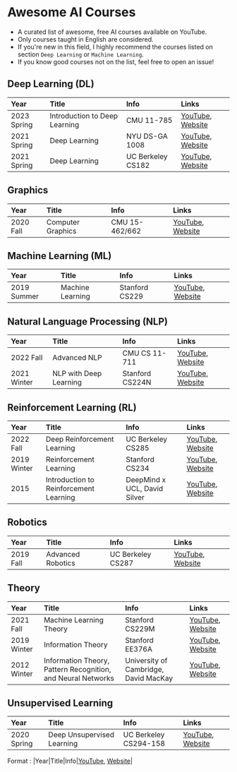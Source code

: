 # Awesome AI Courses

- A curated list of awesome, free AI courses available on YouTube.
- Only courses taught in English are considered.
- If you're new in this field, I highly recommend the courses listed on section `Deep Learning` or `Machine Learning`.
- If you know good courses not on the list, feel free to open an issue!



## Deep Learning (DL)

|Year|Title|Info|Links|
|:-|:-|:-|:-|
|2023 Spring|Introduction to Deep Learning|CMU 11-785|[YouTube](https://www.youtube.com/playlist?list=PLp-0K3kfddPwgBSCbDtT6NaVOd-gIHVMW), [Website](https://deeplearning.cs.cmu.edu/S23/index.html)|
|2021 Spring|Deep Learning|NYU DS-GA 1008|[YouTube](https://www.youtube.com/playlist?list=PLLHTzKZzVU9e6xUfG10TkTWApKSZCzuBI), [Website](https://atcold.github.io/NYU-DLSP21/)|
|2021 Spring|Deep Learning|UC Berkeley CS182|[YouTube](https://www.youtube.com/playlist?list=PL_iWQOsE6TfVmKkQHucjPAoRtIJYt8a5A), [Website](https://cs182sp21.github.io/)|



## Graphics

|Year|Title|Info|Links|
|:-|:-|:-|:-|
|2020 Fall|Computer Graphics|CMU 15-462/662|[YouTube](https://www.youtube.com/playlist?list=PL9_jI1bdZmz2emSh0UQ5iOdT2xRHFHL7E), [Website](http://15462.courses.cs.cmu.edu/fall2020/)|



## Machine Learning (ML)

|Year|Title|Info|Links|
|:-|:-|:-|:-|
|2019 Summer|Machine Learning|Stanford CS229|[YouTube](https://www.youtube.com/playlist?list=PLoROMvodv4rNH7qL6-efu_q2_bPuy0adh), [Website](http://cs229.stanford.edu/syllabus-summer2019.html)|



## Natural Language Processing (NLP)

|Year|Title|Info|Links|
|:-|:-|:-|:-|
|2022 Fall|Advanced NLP|CMU CS 11-711|[YouTube](https://www.youtube.com/playlist?list=PL8PYTP1V4I8D0UkqW2fEhgLrnlDW9QK7z), [Website](https://phontron.com/class/anlp2022/schedule.html)|
|2021 Winter|NLP with Deep Learning|Stanford CS224N|[YouTube](https://www.youtube.com/playlist?list=PLoROMvodv4rOSH4v6133s9LFPRHjEmbmJ), [Website](https://web.stanford.edu/class/archive/cs/cs224n/cs224n.1214/)|



## Reinforcement Learning (RL)

|Year|Title|Info|Links|
|:-|:-|:-|:-|
|2022 Fall|Deep Reinforcement Learning|UC Berkeley CS285|[YouTube](https://www.youtube.com/playlist?list=PL_iWQOsE6TfX7MaC6C3HcdOf1g337dlC9), [Website](https://rail.eecs.berkeley.edu/deeprlcourse/)|
|2019 Winter|Reinforcement Learning|Stanford CS234|[YouTube](https://www.youtube.com/playlist?list=PLoROMvodv4rOSOPzutgyCTapiGlY2Nd8u), [Website](http://web.stanford.edu/class/cs234/CS234Win2019/index.html)|
|2015|Introduction to Reinforcement Learning|DeepMind x UCL, David Silver|[YouTube](https://www.youtube.com/playlist?list=PLqYmG7hTraZDM-OYHWgPebj2MfCFzFObQ), [Website](https://www.davidsilver.uk/teaching/)|



## Robotics

|Year|Title|Info|Links|
|:-|:-|:-|:-|
|2019 Fall|Advanced Robotics|UC Berkeley CS287|[YouTube](https://www.youtube.com/playlist?list=PLwRJQ4m4UJjNBPJdt8WamRAt4XKc639wF), [Website](https://people.eecs.berkeley.edu/~pabbeel/cs287-fa19/)|



## Theory

|Year|Title|Info|Links|
|:-|:-|:-|:-|
|2021 Fall|Machine Learning Theory|Stanford CS229M|[YouTube](https://www.youtube.com/playlist?list=PLoROMvodv4rP8nAmISxFINlGKSK4rbLKh), [Website](https://web.stanford.edu/class/stats214/)|
|2019 Winter|Information Theory|Stanford EE376A|[YouTube](https://www.youtube.com/playlist?list=PLv_7iO_xlL0Kz2nU05COpINjU8C0UPICA), [Website](https://web.stanford.edu/class/ee376a/index.html)|
|2012 Winter|Information Theory, Pattern Recognition, and Neural Networks|University of Cambridge, David MacKay|[YouTube](https://www.youtube.com/playlist?list=PLruBu5BI5n4aFpG32iMbdWoRVAA-Vcso6), [Website](http://www.inference.org.uk/itprnn_lectures/)|



## Unsupervised Learning

|Year|Title|Info|Links|
|:-|:-|:-|:-|
|2020 Spring|Deep Unsupervised Learning|UC Berkeley CS294-158|[YouTube](https://www.youtube.com/playlist?list=PLwRJQ4m4UJjPiJP3691u-qWwPGVKzSlNP), [Website](https://sites.google.com/view/berkeley-cs294-158-sp20/home)|



Format : |Year|Title|Info|[YouTube](), [Website]()|